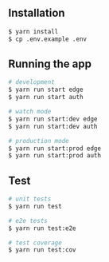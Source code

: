 ## Installation

```bash
$ yarn install
$ cp .env.example .env
```

## Running the app

```bash
# development
$ yarn run start edge
$ yarn run start auth

# watch mode
$ yarn run start:dev edge
$ yarn run start:dev auth

# production mode
$ yarn run start:prod edge
$ yarn run start:prod auth
```

## Test

```bash
# unit tests
$ yarn run test

# e2e tests
$ yarn run test:e2e

# test coverage
$ yarn run test:cov
```
